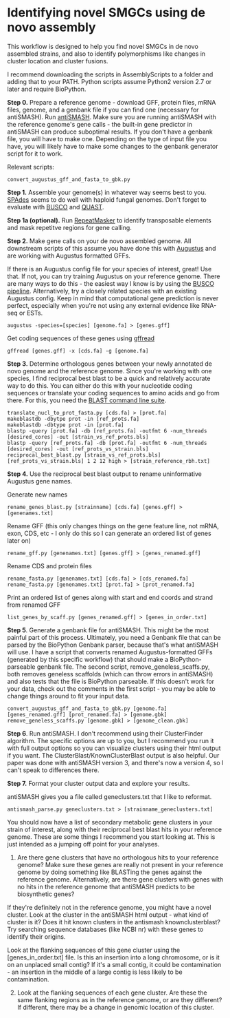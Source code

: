 # Identifying novel SMGCs using de novo assembly

This workflow is designed to help you find novel SMGCs in de novo assembled strains, and also to identify polymorphisms like changes in cluster location and cluster fusions.

I recommend downloading the scripts in AssemblyScripts to a folder and adding that to your PATH. Python scripts assume Python2 version 2.7 or later and require BioPython.

**Step 0.** Prepare a reference genome - download GFF, protein files, mRNA files, genome, and a genbank file if you can find one (necessary for antiSMASH). Run [antiSMASH](https://antismash.secondarymetabolites.org/#!/download). Make sure you are running antiSMASH with the reference genome's gene calls - the built-in gene predictor in antiSMASH can produce suboptimal results. If you don't have a genbank file, you will have to make one. Depending on the type of input file you have, you will likely have to make some changes to the genbank generator script for it to work.

Relevant scripts:
```
convert_augustus_gff_and_fasta_to_gbk.py
```

**Step 1.** Assemble your genome(s) in whatever way seems best to you. [SPAdes](http://cab.spbu.ru/software/spades/) seems to do well with haploid fungal genomes. Don't forget to evaluate with [BUSCO](https://busco.ezlab.org/) and [QUAST](http://bioinf.spbau.ru/quast).

**Step 1a (optional).** Run [RepeatMasker](http://www.repeatmasker.org/) to identify transposable elements and mask repetitve regions for gene calling.

**Step 2.** Make gene calls on your de novo assembled genome. All downstream scripts of this assume you have done this with [Augustus](http://bioinf.uni-greifswald.de/augustus/) and are working with Augustus formatted GFFs.

If there is an Augustus config file for your species of interest, great! Use that. If not, you can try training Augustus on your reference genome. There are many ways to do this - the easiest way I know is by using the [BUSCO pipeline](https://busco.ezlab.org/). Alternatively, try a closely related species with an existing Augustus config. Keep in mind that computational gene prediction is never perfect, especially when you're not using any external evidence like RNA-seq or ESTs.
```
augustus -species=[species] [genome.fa] > [genes.gff]
```
Get coding sequences of these genes using [gffread](https://github.com/gpertea/gffread)
```
gffread [genes.gff] -x [cds.fa] -g [genome.fa]
```

**Step 3.** Determine orthologous genes between your newly annotated de novo genome and the reference genome. Since you're working with one species, I find reciprocal best blast to be a quick and relatively accurate way to do this. You can either do this with your nucleotide coding sequences or translate your coding sequences to amino acids and go from there. For this, you need the [BLAST command line suite](ftp://ftp.ncbi.nlm.nih.gov/blast/executables/blast+/LATEST/).

```
translate_nucl_to_prot_fasta.py [cds.fa] > [prot.fa]
makeblastdb -dbytpe prot -in [ref_prots.fa]
makeblastdb -dbtype prot -in [prot.fa]
blastp -query [prot.fa] -db [ref_prots.fa] -outfmt 6 -num_threads [desired_cores] -out [strain_vs_ref_prots.bls]
blastp -query [ref_prots.fa] -db [prot.fa] -outfmt 6 -num_threads [desired_cores] -out [ref_prots_vs_strain.bls]
reciprocal_best_blast.py [strain_vs_ref_prots.bls] [ref_prots_vs_strain.bls] 1 2 12 high > [strain_reference_rbh.txt]
```

**Step 4.** Use the reciprocal best blast output to rename uninformative Augustus gene names.

Generate new names
```
rename_genes_blast.py [strainname] [cds.fa] [genes.gff] > [genenames.txt]
```

Rename GFF (this only changes things on the gene feature line, not mRNA, exon, CDS, etc - I only do this so I can generate an ordered list of genes later on)
```
rename_gff.py [genenames.txt] [genes.gff] > [genes_renamed.gff]
```

Rename CDS and protein files
```
rename_fasta.py [genenames.txt] [cds.fa] > [cds_renamed.fa]
rename_fasta.py [genenames.txt] [prot.fa] > [prot_renamed.fa]
```

Print an ordered list of genes along with start and end coords and strand from renamed GFF
```
list_genes_by_scaff.py [genes_renamed.gff] > [genes_in_order.txt]
```

**Step 5**. Generate a genbank file for antiSMASH. This might be the most painful part of this process. Ultimately, you need a Genbank file that can be parsed by the BioPython Genbank parser, because that's what antiSMASH will use. I have a script that converts renamed Augustus-formatted GFFs (generated by this specific workflow) that should make a BioPython-parseable genbank file. The second script, remove_geneless_scaffs.py, both removes geneless scaffolds (which can throw errors in antiSMASH) and also tests that the file is BioPython parseable. If this doesn't work for your data, check out the comments in the first script - you may be able to change things around to fit your input data.

```
convert_augustus_gff_and_fasta_to_gbk.py [genome.fa] [genes_renamed.gff] [prot_renamed.fa] > [genome.gbk]
remove_geneless_scaffs.py [genome.gbk] > [genome_clean.gbk]
```

**Step 6**. Run antiSMASH. I don't recommend using their ClusterFinder algorithm. The specific options are up to you, but I recommend you run it with full output options so you can visualize clusters using their html output if you want. The ClusterBlast/KnownClusterBlast output is also helpful. Our paper was done with antiSMASH version 3, and there's now a version 4, so I can't speak to differences there.

**Step 7.** Format your cluster output data and explore your results.


 antiSMASH gives you a file called geneclusters.txt that I like to reformat.
 
 ```
 antismash_parse.py geneclusters.txt > [strainname_geneclusters.txt]
 ```
 
 You should now have a list of secondary metabolic gene clusters in your strain of interest, along with their reciprocal best blast hits in your reference genome. These are some things I recommend you start looking at. This is just intended as a jumping off point for your analyses.
 
1. Are there gene clusters that have no orthologous hits to your reference genome? Make sure these genes are really not present in your reference genome by doing something like BLASTing the genes against the reference genome. Alternatively, are there gene clusters with genes with no hits in the reference genome that antiSMASH predicts to be biosynthetic genes?

If they're definitely not in the reference genome, you might have a novel cluster. Look at the cluster in the antiSMASH html output - what kind of cluster is it? Does it hit known clusters in the antismash knownclusterblast? Try searching sequence databases (like NCBI nr) with these genes to identify their origins.

Look at the flanking sequences of this gene cluster using the [genes_in_order.txt] file. Is this an insertion into a long chromosome, or is it on an unplaced small contig? If it's a small contig, it could be contamination - an insertion in the middle of a large contig is less likely to be contamination.

2. Look at the flanking sequences of each gene cluster. Are these the same flanking regions as in the reference genome, or are they different? If different, there may be a change in genomic location of this cluster.
